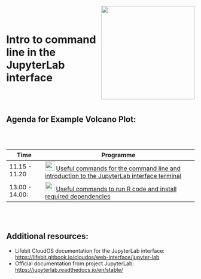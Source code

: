 
<p align="center">
  <img src="https://github.com/NIH-NICHD/Elements-of-Style-Workflow-Creation-Maintenance/blob/main/assets/JupyterLabLogoWithName.png"  width="250" align="right" >
</p>
<br/><br/>


# Intro to command line in the JupyterLab interface
<br/><br/>


## Agenda for Example Volcano Plot:

<br/><br/>

| Time        | Programme       |
| ----------- | --------------------------------------------------------------------------- |
| 11.15 - 11.20 | <img src="https://icon-library.com/images/bash-icon/bash-icon-5.jpg"  width="25">  [Useful commands for the command line and introduction to the JupyterLab interface terminal](https://github.com/NIH-NICHD/Elements-of-Style-Workflow-Creation-Maintenance/blob/main/classes/1-using-the-command-line/1-using-the-command-line.md) |
| 13.00 - 14.00:| <img src="https://www.r-project.org/logo/Rlogo.svg"  width="25">  [Useful commands to run R code and install required dependencies](https://github.com/NIH-NICHD/Elements-of-Style-Workflow-Creation-Maintenance/blob/main/classes/1-using-the-command-line/2-reading-data-and-plotting-in-R.ipynb)|

<br/><br/>                                                     



## Additional resources:

- Lifebit CloudOS documentation for the JupyterLab interface: https://lifebit.gitbook.io/cloudos/web-interface/jupyter-lab
- Official documentation from project JupyterLab: https://jupyterlab.readthedocs.io/en/stable/ 
